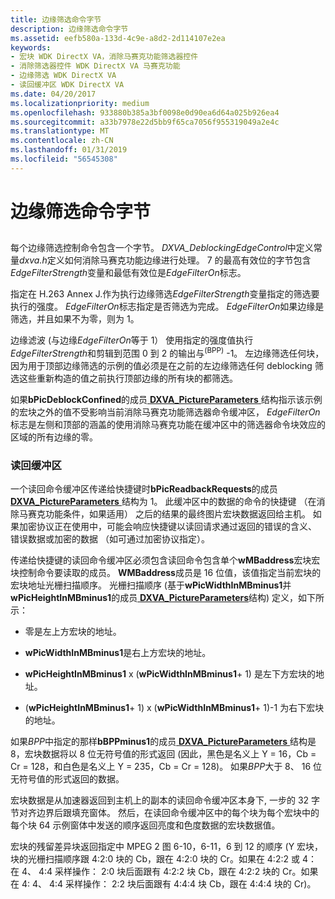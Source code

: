 ```yaml
---
title: 边缘筛选命令字节
description: 边缘筛选命令字节
ms.assetid: eefb580a-133d-4c9e-a8d2-2d114107e2ea
keywords:
- 宏块 WDK DirectX VA，消除马赛克功能筛选器控件
- 消除筛选器控件 WDK DirectX VA 马赛克功能
- 边缘筛选 WDK DirectX VA
- 读回缓冲区 WDK DirectX VA
ms.date: 04/20/2017
ms.localizationpriority: medium
ms.openlocfilehash: 933880b385a3bf0098e0d90ea6d64a025b926ea4
ms.sourcegitcommit: a33b7978e22d5bb9f65ca7056f955319049a2e4c
ms.translationtype: MT
ms.contentlocale: zh-CN
ms.lasthandoff: 01/31/2019
ms.locfileid: "56545308"
---
```

# <a name="edge-filtering-command-bytes"></a>边缘筛选命令字节


## <span id="ddk_edge_filtering_command_bytes_gg"></span><span id="DDK_EDGE_FILTERING_COMMAND_BYTES_GG"></span>


每个边缘筛选控制命令包含一个字节。 *DXVA\_DeblockingEdgeControl*中定义常量*dxva.h*定义如何消除马赛克功能边缘进行处理。 7 的最高有效位的字节包含*EdgeFilterStrength*变量和最低有效位是*EdgeFilterOn*标志。

指定在 H.263 Annex J.作为执行边缘筛选*EdgeFilterStrength*变量指定的筛选要执行的强度。 *EdgeFilterOn*标志指定是否筛选为完成。 *EdgeFilterOn*如果边缘是筛选，并且如果不为零，则为 1。

边缘滤波 (与边缘*EdgeFilterOn*等于 1） 使用指定的强度值执行*EdgeFilterStrength*和剪辑到范围 0 到 2 的输出与<sup>(BPP)</sup> -1。 左边缘筛选任何块，因为用于顶部边缘筛选的示例的值必须是在之前的左边缘筛选任何 deblocking 筛选这些重新构造的值之前执行顶部边缘的所有块的都筛选。

如果**bPicDeblockConfined**的成员[ **DXVA\_PictureParameters** ](https://msdn.microsoft.com/library/windows/hardware/ff564012)结构指示该示例的宏块之外的值不受影响当前消除马赛克功能筛选器命令缓冲区， *EdgeFilterOn*标志是左侧和顶部的涵盖的使用消除马赛克功能在缓冲区中的筛选器命令块效应的区域的所有边缘的零。

### <a name="span-idread-backbuffersspanspan-idread-backbuffersspanspan-idread-backbuffersspanread-back-buffers"></a><span id="Read-Back_Buffers"></span><span id="read-back_buffers"></span><span id="READ-BACK_BUFFERS"></span>读回缓冲区

一个读回命令缓冲区传递给快捷键时**bPicReadbackRequests**的成员[ **DXVA\_PictureParameters** ](https://msdn.microsoft.com/library/windows/hardware/ff564012)结构为 1。 此缓冲区中的数据的命令的快捷键 （在消除马赛克功能条件，如果适用） 之后的结果的最终图片宏块数据返回给主机。 如果加密协议正在使用中，可能会响应快捷键以读回请求通过返回的错误的含义、 错误数据或加密的数据 （如可通过加密协议指定）。

传递给快捷键的读回命令缓冲区必须包含读回命令包含单个**wMBaddress**宏块宏块控制命令要读取的成员。 **WMBaddress**成员是 16 位值，该值指定当前宏块的宏块地址光栅扫描顺序。 光栅扫描顺序 (基于**wPicWidthInMBminus1**并**wPicHeightInMBminus1**的成员[ **DXVA\_PictureParameters**](https://msdn.microsoft.com/library/windows/hardware/ff564012)结构) 定义，如下所示：

-   零是左上方宏块的地址。

-   **wPicWidthInMBminus1**是右上方宏块的地址。

-   **wPicHeightInMBminus1** x (**wPicWidthInMBminus1**+ 1) 是左下方宏块的地址。

-   (**wPicHeightInMBminus1**+ 1) x (**wPicWidthInMBminus1**+ 1)-1 为右下宏块的地址。

如果*BPP*中指定的那样**bBPPminus1**的成员[ **DXVA\_PictureParameters** ](https://msdn.microsoft.com/library/windows/hardware/ff564012)结构是 8，宏块数据将以 8 位无符号值的形式返回 (因此，黑色是名义上 Y = 16，Cb = Cr = 128，和白色是名义上 Y = 235，Cb = Cr = 128)。 如果*BPP*大于 8、 16 位无符号值的形式返回的数据。

宏块数据是从加速器返回到主机上的副本的读回命令缓冲区本身下, 一步的 32 字节对齐边界后跟填充窗体。 然后，在读回命令缓冲区中的每个块为每个宏块中的每个块 64 示例窗体中发送的顺序返回亮度和色度数据的宏块数据值。

宏块的残留差异块返回指定中 MPEG 2 图 6-10，6-11，6 到 12 的顺序 (Y 宏块，块的光栅扫描顺序跟 4:2:0 块的 Cb，跟在 4:2:0 块的 Cr。如果在 4:2:2 或 4： 在 4、 4:4 采样操作： 2:0 块后面跟有 4:2:2 块 Cb，跟在 4:2:2 块的 Cr。如果在 4: 4、 4:4 采样操作： 2:2 块后面跟有 4:4:4 块 Cb，跟在 4:4:4 块的 Cr)。

 

 





